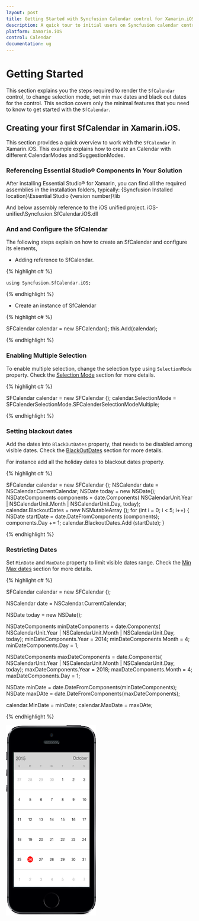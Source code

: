 ```yaml
---
layout: post
title: Getting Started with Syncfusion Calendar control for Xamarin.iOS
description: A quick tour to initial users on Syncfusion calendar control for Xamarin.iOS platform 
platform: Xamarin.iOS
control: Calendar
documentation: ug
---
```


# Getting Started

This section explains you the steps required to render the `SfCalendar` control, to change selection mode, set min max dates and black out dates for the control. This section covers only the minimal features that you need to know to get started with the `SfCalendar`.


## Creating your first SfCalendar in Xamarin.iOS.

This section provides a quick overview to work with the `SfCalendar` in Xamarin.iOS. This example explains how to create an Calendar with different CalendarModes and SuggestionModes.

### Referencing Essential Studio® Components in Your Solution

After installing Essential Studio® for Xamarin, you can find all the required assemblies in the installation folders, typically:
{Syncfusion Installed location}\Essential Studio {version number}\lib

And below assembly reference to the iOS unified project.
iOS-unified\Syncfusion.SfCalendar.iOS.dll


### And and Configure the SfCalendar

The following steps explain on how to create an SfCalendar and configure its elements,

* Adding reference to SfCalendar.

{% highlight c# %}

	using Syncfusion.SfCalendar.iOS;

{% endhighlight %}

* Create an instance of SfCalendar
   
{% highlight c# %}
	
SFCalendar calendar = new SFCalendar();
this.Add(calendar);
	
{% endhighlight %}

### Enabling Multiple Selection 

To enable multiple selection, change the selection type using `SelectionMode` property. Check the [Selection Mode](https://help.syncfusion.com/android/sfcalendar/selectionmode)  section for more details.

{% highlight c# %}

SFCalendar calendar = new SFCalendar ();
calendar.SelectionMode = SFCalenderSelectionMode.SFCalenderSelectionModeMultiple;

{% endhighlight %}

### Setting blackout dates

Add the dates into `BlackOutDates` property, that needs to be disabled among visible dates. Check the [BlackOutDates](http://help.syncfusion.com/android/sfcalendar/blackoutdates) section for more details.

For instance add all the holiday dates to blackout dates property.

{% highlight c# %}

SFCalendar  calendar = new SFCalendar ();
NSCalendar date = NSCalendar.CurrentCalendar;
NSDate today = new NSDate();
NSDateComponents components = date.Components(
					NSCalendarUnit.Year | NSCalendarUnit.Month | NSCalendarUnit.Day, today);
calendar.BlackoutDates = new NSMutableArray ();
for (int i = 0; i < 5; i++) 
{
	NSDate startDate = date.DateFromComponents (components);
	components.Day += 1;
	calendar.BlackoutDates.Add (startDate);
}

{% endhighlight %}

### Restricting Dates

Set `MinDate` and `MaxDate` property to limit visible dates range. Check the [Min Max dates](http://help.syncfusion.com/android/sfcalendar/datenavigation-and-gesture#min-max-dates) section for more details.

{% highlight c# %}

SFCalendar  calendar = new SFCalendar ();

NSCalendar date = NSCalendar.CurrentCalendar;

NSDate today = new NSDate();

NSDateComponents minDateComponents = date.Components(
					NSCalendarUnit.Year | NSCalendarUnit.Month | NSCalendarUnit.Day, today);
minDateComponents.Year = 2014;
minDateComponents.Month = 4;
minDateComponents.Day = 1;
			

NSDateComponents maxDateComponents = date.Components(
				NSCalendarUnit.Year | NSCalendarUnit.Month | NSCalendarUnit.Day, today);
maxDateComponents.Year = 2018;
maxDateComponents.Month = 4;
maxDateComponents.Day = 1;

NSDate minDate = date.DateFromComponents(minDateComponents);
NSDate maxDAte = date.DateFromComponents(maxDateComponents);

calendar.MinDate = minDate;
calendar.MaxDate = maxDAte;

{% endhighlight %}                                  

![Restricting Dates support in Xamarin.iOS Calendar](images/xamarin.ios-calendar-gettingstarted.png) 
